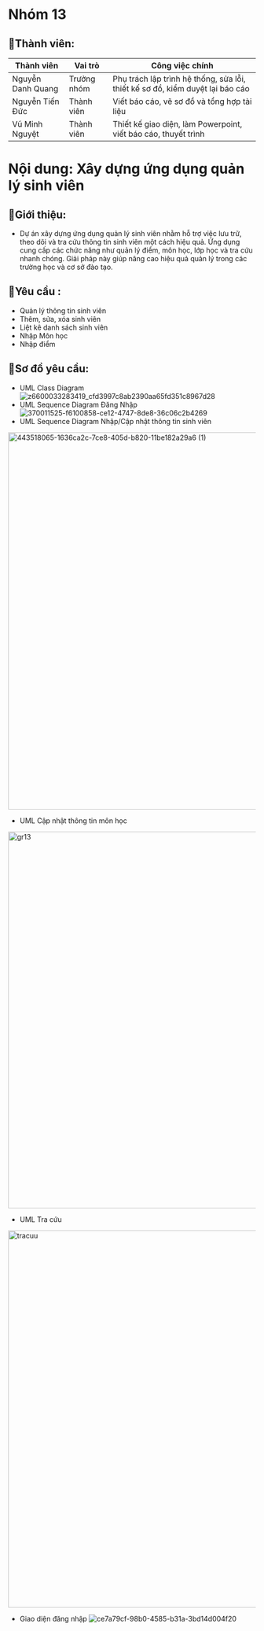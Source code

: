 # Nhóm 13
## 🙍Thành viên:
| Thành viên             | Vai trò      | Công việc chính                                                                 |
|------------------------|--------------|----------------------------------------------------------------------------------|
| Nguyễn Danh Quang       | Trưởng nhóm | Phụ trách lập trình hệ thống, sửa lỗi, thiết kế sơ đồ, kiểm duyệt lại báo cáo |
| Nguyễn Tiến Đức      | Thành viên  | Viết báo cáo, vẽ sơ đồ và tổng hợp tài liệu                       |
| Vũ Minh Nguyệt      | Thành viên  | Thiết kế giao diện, làm Powerpoint, viết báo cáo, thuyết trình          |
# Nội dung: Xây dựng ứng dụng quản lý sinh viên
## 📒Giới thiệu:
* Dự án xây dựng ứng dụng quản lý sinh viên nhằm hỗ trợ việc lưu trữ, theo dõi và tra cứu thông tin sinh viên một cách hiệu quả. Ứng dụng cung cấp các chức năng như quản lý điểm, môn học, lớp học và tra cứu nhanh chóng. Giải pháp này giúp nâng cao hiệu quả quản lý trong các trường học và cơ sở đào tạo.
## 🎯Yêu cầu :
*  Quản lý thông tin sinh viên
*  Thêm, sửa, xóa sinh viên
*  Liệt kê danh sách sinh viên
*  Nhập Môn học
*  Nhập điểm
## 🎯Sơ đồ yêu cầu:
* UML Class Diagram
![z6600033283419_cfd3997c8ab2390aa65fd351c8967d28](https://github.com/user-attachments/assets/4a1ffbb3-cc9a-411c-8495-455ced45f815)
* UML Sequence Diagram Đăng Nhập
![370011525-f6100858-ce12-4747-8de8-36c06c2b4269](https://github.com/user-attachments/assets/911052ee-9009-4aaa-a338-dc194bfff2d1)
* UML Sequence Diagram Nhập/Cập nhật thông tin sinh viên
<img width="767" alt="443518065-1636ca2c-7ce8-405d-b820-11be182a29a6 (1)" src="https://github.com/user-attachments/assets/a6de03f2-879c-41c2-b868-95199c883e65" />

* UML Cập nhật thông tin môn học
<img width="766" alt="gr13" src="https://github.com/user-attachments/assets/2816e51c-bf0e-4a27-b2be-6536f9113f5b" />

* UML Tra cứu
<img width="767" alt="tracuu" src="https://github.com/user-attachments/assets/c691f8e9-8873-48a9-88ed-3ab2f0c2a658" />

* Giao diện đăng nhập
![ce7a79cf-98b0-4585-b31a-3bd14d004f20](https://github.com/user-attachments/assets/4a628325-4498-446c-b0fe-8e8a4e49e118)






